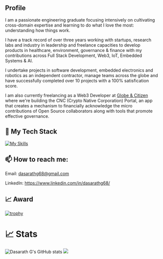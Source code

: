 ## Profile

I am a passionate engineering graduate focusing intensively on cultivating cross-domain expertise and learning to do what I love the most: understanding how things work.

I have a track record of over three years working with startups, research labs and industry in leadership and freelance capacities to develop products in healthcare, environment, governance & finance with my contributions across Full Stack Development, Web3, IoT, Embedded Systems & AI.

I undertake projects in software development, embedded electronics and robotics as an independent contractor, manage teams across the globe and have successfully completed over 10 projects with a 100% satisfication score.

I am also currently freelancing as a Web3 Developer at <a href="https://github.com/globe-and-citizen">Globe & Citizen</a> where we're building the CNC (Crypto Native Corporation) Portal, an app that creates a mechanism to financially acknowledge the micro contributions of Open Source collaborators along with tools that promote effective governance. 
## 🔭 My Tech Stack
[![My Skills](https://skillicons.dev/icons?i=js,ts,solidity,vue,pinia,react,express,nodejs,postman,nextjs,tailwind,vite,vitest,vercel,firebase,prisma,mysql,postgres,supabase,ipfs,go,docker,py,aws,arduino,raspberrypi,c,webstorm,vscode)](https://skillicons.dev)

## 📫 How to reach me:

Email: dasarathg68@gmail.com

LinkedIn: https://www.linkedin.com/in/dasarathg68/

## 📈 Award

[![trophy](https://github-profile-trophy.vercel.app/?username=dasarathg68&show_icons=true&&theme=radical)](https://github.com/ryo-ma/github-profile-trophy)
# 📈 Stats

![Dasarath G's GitHub stats](https://github-readme-stats.vercel.app/api?username=dasarathg68&&theme=radical&hide=contribs)
<img
  src="https://github-readme-streak-stats.herokuapp.com/?user=dasarathg68&&theme=radical"
/>
<br/>


